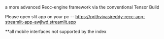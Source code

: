 a more advanced Recc-engine framework via the conventional Tensor Build


Please open slit app on your pc -- https://prithvivasireddy-recc-app-streamlit-app-awjlwd.streamlit.app

**all mobile interfaces not supported by the index
